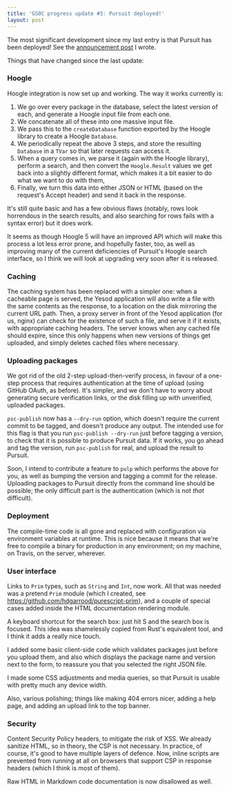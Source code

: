 ```yaml
---
title: 'GSOC progress update #3: Pursuit deployed!'
layout: post
---
```


The most significant development since my last entry is that Pursuit has been
deployed! See the [announcement post](../pursuit-deployed/) I wrote.

Things that have changed since the last update:

### Hoogle

Hoogle integration is now set up and working. The way it works currently is:

1. We go over every package in the database, select the latest version of
   each, and generate a Hoogle input file from each one.
2. We concatenate all of these into one massive input file.
3. We pass this to the `createDatabase` function exported by the Hoogle
   library to create a Hoogle `Database`.
4. We periodically repeat the above 3 steps, and store the resulting `Database`
   in a `TVar` so that later requests can access it.
5. When a query comes in, we parse it (again with the Hoogle library),
   perform a search, and then convert the `Hoogle.Result` values we get back
   into a slightly different format, which makes it a bit easier to do what we
   want to do with them,
6. Finally, we turn this data into either JSON or HTML (based on the
   request's Accept header) and send it back in the response.

It's still quite basic and has a few obvious flaws (notably, rows look
horrendous in the search results, and also searching for rows fails with a
syntax error) but it does work.

It seems as though Hoogle 5 will have an improved API which will make this
process a lot less error prone, and hopefully faster, too, as well as improving
many of the current deficiencies of Pursuit's Hoogle search interface, so I
think we will look at upgrading very soon after it is released.

### Caching

The caching system has been replaced with a simpler one: when a cacheable
page is served, the Yesod application will also write a file with the same
contents as the response, to a location on the disk mirroring the current URL
path. Then, a proxy server in front of the Yesod application (for us, nginx)
can check for the existence of such a file, and serve it if it exists, with
appropriate caching headers. The server knows when any cached file should
expire, since this only happens when new versions of things get uploaded, and
simply deletes cached files where necessary.

### Uploading packages

We got rid of the old 2-step upload-then-verify process, in favour of a
one-step process that requires authentication at the time of upload (using
GitHub OAuth, as before). It's simpler, and we don't have to worry about
generating secure verification links, or the disk filling up with unverified,
uploaded packages.

`psc-publish` now has a `--dry-run` option, which doesn't require the current
commit to be tagged, and doesn't produce any output. The intended use for this
flag is that you run `psc-publish --dry-run` just before tagging a version, to
check that it is possible to produce Pursuit data. If it works, you go ahead
and tag the version, run `psc-publish` for real, and upload the result to
Pursuit.

Soon, I intend to contribute a feature to `pulp` which performs the above for
you, as well as bumping the version and tagging a commit for the release.
Uploading packages to Pursuit directly from the command line should be
possible; the only difficult part is the authentication (which is not *that*
difficult).

### Deployment

The compile-time code is all gone and replaced with configuration via
environment variables at runtime. This is nice because it means that we're free
to compile a binary for production in any environment; on my machine, on
Travis, on the server, wherever.

### User interface

Links to `Prim` types, such as `String` and `Int`, now work. All that was
needed was a pretend `Prim` module (which I created, see
<https://github.com/hdgarrood/purescript-prim>), and a couple of special cases
added inside the HTML documentation rendering module.

A keyboard shortcut for the search box: just hit S and the search box is
focused. This idea was shamelessly copied from Rust's equivalent tool, and I
think it adds a really nice touch.

I added some basic client-side code which validates packages just before you
upload them, and also which displays the package name and version next to the
form, to reassure you that you selected the right JSON file.

I made some CSS adjustments and media queries, so that Pursuit is usable with
pretty much any device width.

Also, various polishing; things like making 404 errors nicer, adding a help
page, and adding an upload link to the top banner.

### Security

Content Security Policy headers, to mitigate the risk of XSS. We already
sanitize HTML, so in theory, the CSP is not necessary. In practice, of course,
it's good to have multiple layers of defence. Now, inline scripts are prevented
from running at all on browsers that support CSP in response headers (which I
think is most of them).

Raw HTML in Markdown code documentation is now disallowed as well.
